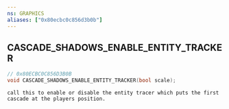 ```yaml
---
ns: GRAPHICS
aliases: ["0x80ecbc0c856d3b0b"]
---
```

## CASCADE_SHADOWS_ENABLE_ENTITY_TRACKER

```c
// 0x80ECBC0C856D3B0B
void CASCADE_SHADOWS_ENABLE_ENTITY_TRACKER(bool scale);
```

```
call this to enable or disable the entity tracer which puts the first cascade at the players position.
```
